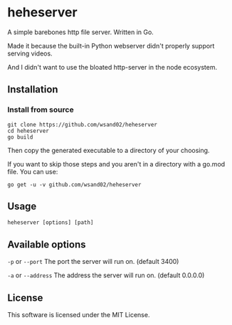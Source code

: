 # heheserver

A simple barebones http file server. Written in Go.

Made it because the built-in Python webserver didn't properly support serving videos.

And I didn't want to use the bloated http-server in the node ecosystem.

## Installation

### Install from source

```
git clone https://github.com/wsand02/heheserver
cd heheserver
go build
```

Then copy the generated executable to a directory of your choosing.

If you want to skip those steps and you aren't in a directory with a go.mod file. You can use:

```
go get -u -v github.com/wsand02/heheserver
```

## Usage

```
heheserver [options] [path]
```

## Available options

`-p` or `--port` The port the server will run on. (default 3400)

`-a` or `--address` The address the server will run on. (default 0.0.0.0)

## License

This software is licensed under the MIT License.